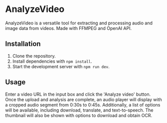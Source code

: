 # AnalyzeVideo
AnalyzeVideo is a versatile tool for extracting and processing audio and image data from videos. Made with FFMPEG and OpenAI API.

## Installation
1. Clone the repository.
2. Install dependencies with `npm install`.
3. Start the development server with `npm run dev`.

## Usage
Enter a video URL in the input box and click the 'Analyze video' button. Once the upload and analysis are complete, an audio player will display with a cropped audio segment from 0:30s to 0:45s. Additionally, a list of options will be available, including download, translate, and text-to-speech. The thumbnail will also be shown with options to download and obtain OCR.


